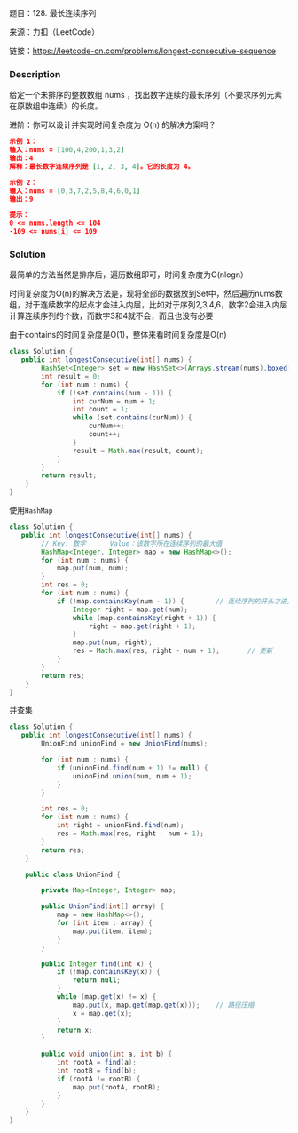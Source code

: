 题目：128. 最长连续序列

来源：力扣（LeetCode）

链接：https://leetcode-cn.com/problems/longest-consecutive-sequence


### Description

给定一个未排序的整数数组 nums ，找出数字连续的最长序列（不要求序列元素在原数组中连续）的长度。

 进阶：你可以设计并实现时间复杂度为 O(n) 的解决方案吗？

```json
示例 1：
输入：nums = [100,4,200,1,3,2]
输出：4
解释：最长数字连续序列是 [1, 2, 3, 4]。它的长度为 4。

示例 2：
输入：nums = [0,3,7,2,5,8,4,6,0,1]
输出：9

提示：
0 <= nums.length <= 104
-109 <= nums[i] <= 109
```

### Solution

最简单的方法当然是排序后，遍历数组即可，时间复杂度为O(nlogn）

时间复杂度为O(n)的解决方法是，现将全部的数据放到Set中，然后遍历nums数组，对于连续数字的起点才会进入内层，比如对于序列2,3,4,6，数字2会进入内层计算连续序列的个数，而数字3和4就不会，而且也没有必要

由于contains的时间复杂度是O(1)，整体来看时间复杂度是O(n)

```java
class Solution {
   public int longestConsecutive(int[] nums) {
        HashSet<Integer> set = new HashSet<>(Arrays.stream(nums).boxed().collect(Collectors.toList()));
        int result = 0;
        for (int num : nums) {
            if (!set.contains(num - 1)) {
                int curNum = num + 1;
                int count = 1;
                while (set.contains(curNum)) {
                    curNum++;
                    count++;
                }
                result = Math.max(result, count);
            }
        }
        return result;
    }
}
```

使用`HashMap`

```java
class Solution {
   public int longestConsecutive(int[] nums) {
        // Key: 数字      Value：该数字所在连续序列的最大值
        HashMap<Integer, Integer> map = new HashMap<>();
        for (int num : nums) {
            map.put(num, num);
        }
        int res = 0;
        for (int num : nums) {
            if (!map.containsKey(num - 1)) {        // 连续序列的开头才进入
                Integer right = map.get(num);
                while (map.containsKey(right + 1)) {
                    right = map.get(right + 1);
                }
                map.put(num, right);
                res = Math.max(res, right - num + 1);       // 更新
            }
        }
        return res;
    }
}
```

并查集

```java
class Solution {
   public int longestConsecutive(int[] nums) {
        UnionFind unionFind = new UnionFind(nums);

        for (int num : nums) {
            if (unionFind.find(num + 1) != null) {
                unionFind.union(num, num + 1);
            }
        }

        int res = 0;
        for (int num : nums) {
            int right = unionFind.find(num);
            res = Math.max(res, right - num + 1);
        }
        return res;
    }

    public class UnionFind {

        private Map<Integer, Integer> map;

        public UnionFind(int[] array) {
            map = new HashMap<>();
            for (int item : array) {
                map.put(item, item);
            }
        }

        public Integer find(int x) {
            if (!map.containsKey(x)) {
                return null;
            }
            while (map.get(x) != x) {
                map.put(x, map.get(map.get(x)));    // 路径压缩
                x = map.get(x);
            }
            return x;
        }

        public void union(int a, int b) {
            int rootA = find(a);
            int rootB = find(b);
            if (rootA != rootB) {
                map.put(rootA, rootB);
            }
        }
    }
}
```

